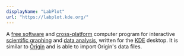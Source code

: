 ```yaml
---
displayName: "LabPlot"
url: "https://labplot.kde.org/"
---
```


A [free software](https://en.wikipedia.org/wiki/Free_software) and [cross-platform](https://en.wikipedia.org/wiki/Cross-platform) computer program for interactive [scientific graphing](https://en.wikipedia.org/wiki/Plot_(graphics)) and [data analysis](https://en.wikipedia.org/wiki/Data_analysis), written for the [KDE](https://en.wikipedia.org/wiki/KDE) desktop. It is similar to [Origin](https://en.wikipedia.org/wiki/Origin_(data_analysis_software)) and is able to import Origin's data files.